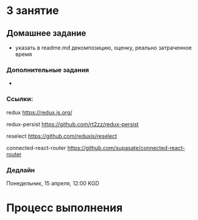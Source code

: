 # 3 занятие

## Домашнее задание

- указать в readme.md декомпозицию, оценку, реально затраченное время


### Дополнительные задания

- 

### Ссылки:

redux https://redux.js.org/

redux-persist https://github.com/rt2zz/redux-persist

reselect https://github.com/reduxjs/reselect

connected-react-router https://github.com/supasate/connected-react-router

### Дедлайн

Понедельник, 15 апреля, 12:00 KGD

# Процесс выполнения
